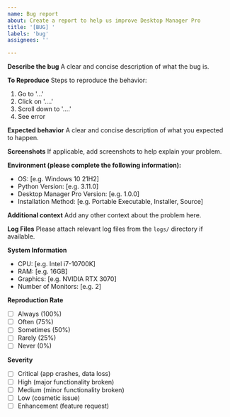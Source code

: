 ```yaml
---
name: Bug report
about: Create a report to help us improve Desktop Manager Pro
title: '[BUG] '
labels: 'bug'
assignees: ''

---
```


**Describe the bug**
A clear and concise description of what the bug is.

**To Reproduce**
Steps to reproduce the behavior:
1. Go to '...'
2. Click on '....'
3. Scroll down to '....'
4. See error

**Expected behavior**
A clear and concise description of what you expected to happen.

**Screenshots**
If applicable, add screenshots to help explain your problem.

**Environment (please complete the following information):**
 - OS: [e.g. Windows 10 21H2]
 - Python Version: [e.g. 3.11.0]
 - Desktop Manager Pro Version: [e.g. 1.0.0]
 - Installation Method: [e.g. Portable Executable, Installer, Source]

**Additional context**
Add any other context about the problem here.

**Log Files**
Please attach relevant log files from the `logs/` directory if available.

**System Information**
- CPU: [e.g. Intel i7-10700K]
- RAM: [e.g. 16GB]
- Graphics: [e.g. NVIDIA RTX 3070]
- Number of Monitors: [e.g. 2]

**Reproduction Rate**
- [ ] Always (100%)
- [ ] Often (75%)
- [ ] Sometimes (50%)
- [ ] Rarely (25%)
- [ ] Never (0%)

**Severity**
- [ ] Critical (app crashes, data loss)
- [ ] High (major functionality broken)
- [ ] Medium (minor functionality broken)
- [ ] Low (cosmetic issue)
- [ ] Enhancement (feature request) 